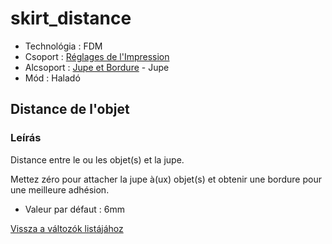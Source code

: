 # skirt\_distance

* Technológia : FDM
* Csoport : [Réglages de l'Impression](../print_settings/print_settings.md)
* Alcsoport : [Jupe et Bordure](../print_settings/print_settings.md#jupe-et-bordure) - Jupe
* Mód : Haladó

## Distance de l'objet

### Leírás

Distance entre le ou les objet\(s\) et la jupe.

Mettez zéro pour attacher la jupe à\(ux\) objet\(s\) et obtenir une bordure pour une meilleure adhésion.

* Valeur par défaut : 6mm

[Vissza a változók listájához](variable_list.md)


